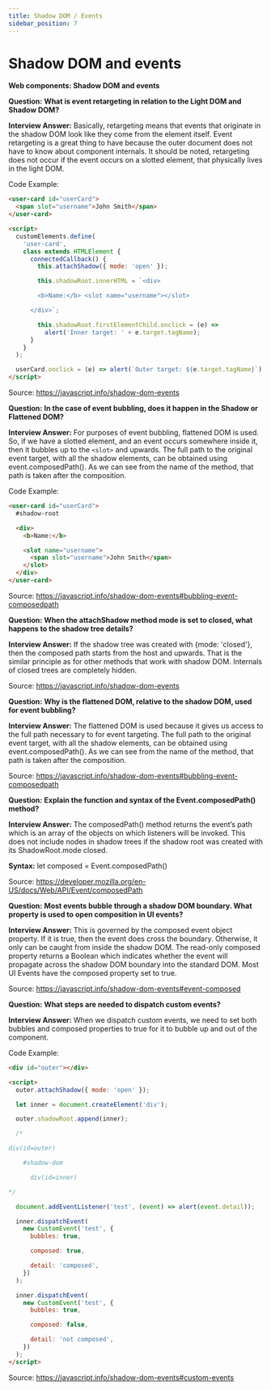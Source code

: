 ```yaml
---
title: Shadow DOM / Events
sidebar_position: 7
---
```


# Shadow DOM and events

**Web components: Shadow DOM and events**

**Question:** **What is event retargeting in relation to the Light DOM and Shadow DOM?**

**Interview Answer:** Basically, retargeting means that events that originate in the shadow DOM look like they come from the element itself. Event retargeting is a great thing to have because the outer document does not have to know about component internals. It should be noted, retargeting does not occur if the event occurs on a slotted element, that physically lives in the light DOM.

Code Example:

```html
<user-card id="userCard">
  <span slot="username">John Smith</span>
</user-card>

<script>
  customElements.define(
    'user-card',
    class extends HTMLElement {
      connectedCallback() {
        this.attachShadow({ mode: 'open' });

        this.shadowRoot.innerHTML = `<div>

        <b>Name:</b> <slot name="username"></slot>

      </div>`;

        this.shadowRoot.firstElementChild.onclick = (e) =>
          alert('Inner target: ' + e.target.tagName);
      }
    }
  );

  userCard.onclick = (e) => alert(`Outer target: ${e.target.tagName}`);
</script>
```

Source: <https://javascript.info/shadow-dom-events>

**Question:** **In the case of event bubbling, does it happen in the Shadow or Flattened DOM?**

**Interview Answer:** For purposes of event bubbling, flattened DOM is used. So, if we have a slotted element, and an event occurs somewhere inside it, then it bubbles up to the `<slot>` and upwards. The full path to the original event target, with all the shadow elements, can be obtained using event.composedPath(). As we can see from the name of the method, that path is taken after the composition.

Code Example:

```html
<user-card id="userCard">
  #shadow-root

  <div>
    <b>Name:</b>

    <slot name="username">
      <span slot="username">John Smith</span>
    </slot>
  </div>
</user-card>
```

Source: <https://javascript.info/shadow-dom-events#bubbling-event-composedpath>

**Question:** **When the attachShadow method mode is set to closed, what happens to the shadow tree details?**

**Interview Answer:** If the shadow tree was created with {mode: 'closed'}, then the composed path starts from the host and upwards. That is the similar principle as for other methods that work with shadow DOM. Internals of closed trees are completely hidden.

Source: <https://javascript.info/shadow-dom-events>

**Question:** **Why is the flattened DOM, relative to the shadow DOM, used for event bubbling?**

**Interview Answer:** The flattened DOM is used because it gives us access to the full path necessary to for event targeting. The full path to the original event target, with all the shadow elements, can be obtained using event.composedPath(). As we can see from the name of the method, that path is taken after the composition.

Source: <https://javascript.info/shadow-dom-events#bubbling-event-composedpath>

**Question:** **Explain the function and syntax of the Event.composedPath() method?**

**Interview Answer:** The composedPath() method returns the event’s path which is an array of the objects on which listeners will be invoked. This does not include nodes in shadow trees if the shadow root was created with its ShadowRoot.mode closed.

**Syntax:** let composed = Event.composedPath()

Source: <https://developer.mozilla.org/en-US/docs/Web/API/Event/composedPath>

**Question:** **Most events bubble through a shadow DOM boundary. What property is used to open composition in UI events?**

**Interview Answer:** This is governed by the composed event object property. If it is true, then the event does cross the boundary. Otherwise, it only can be caught from inside the shadow DOM. The read-only composed property returns a Boolean which indicates whether the event will propagate across the shadow DOM boundary into the standard DOM. Most UI Events have the composed property set to true.

Source: <https://javascript.info/shadow-dom-events#event-composed>

**Question:** **What steps are needed to dispatch custom events?**

**Interview Answer:** When we dispatch custom events, we need to set both bubbles and composed properties to true for it to bubble up and out of the component.

Code Example:

```html
<div id="outer"></div>

<script>
  outer.attachShadow({ mode: 'open' });

  let inner = document.createElement('div');

  outer.shadowRoot.append(inner);

  /*

div(id=outer)

    #shadow-dom

      div(id=inner)

*/

  document.addEventListener('test', (event) => alert(event.detail));

  inner.dispatchEvent(
    new CustomEvent('test', {
      bubbles: true,

      composed: true,

      detail: 'composed',
    })
  );

  inner.dispatchEvent(
    new CustomEvent('test', {
      bubbles: true,

      composed: false,

      detail: 'not composed',
    })
  );
</script>
```

Source: <https://javascript.info/shadow-dom-events#custom-events>
